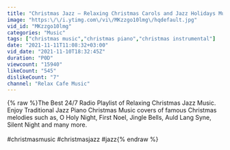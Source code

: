 ```yaml
---
title: "Christmas Jazz – Relaxing Christmas Carols and Jazz Holidays Music for Winter"
image: "https:\/\/i.ytimg.com\/vi\/MKzzgo10lmg\/hqdefault.jpg"
vid_id: "MKzzgo10lmg"
categories: "Music"
tags: ["christmas music","christmas piano","christmas instrumental"]
date: "2021-11-11T11:08:32+03:00"
vid_date: "2021-11-10T18:32:45Z"
duration: "P0D"
viewcount: "15940"
likeCount: "545"
dislikeCount: "7"
channel: "Relax Cafe Music"
---
```

{% raw %}The Best 24/7 Radio Playlist of Relaxing Christmas Jazz Music. Enjoy Traditional Jazz Piano Christmas Music covers of famous Christmas melodies such as, O Holy Night, First Noel, Jingle Bells, Auld Lang Syne, Silent Night and many more.<br /><br />#christmasmusic #christmasjazz #jazz{% endraw %}
